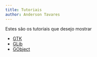 ```yaml
---
title: Tutoriais
author: Anderson Tavares
---
```


Estes são os tutoriais que desejo mostrar

- [GTK](tut/tut-gtk.html)
- [GLib](tut/tut-glib.html)
- [GObject](tut/tut-gobject.html)